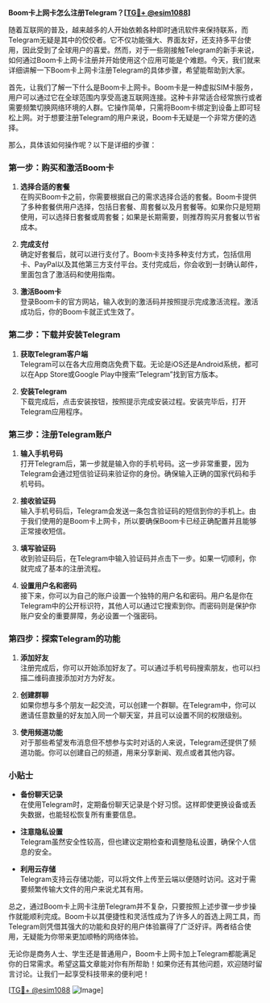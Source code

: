 **Boom卡上网卡怎么注册Telegram？[[TG💪+ @esim1088](https://t.me/s/esim1088)]**

随着互联网的普及，越来越多的人开始依赖各种即时通讯软件来保持联系，而Telegram无疑是其中的佼佼者。它不仅功能强大、界面友好，还支持多平台使用，因此受到了全球用户的喜爱。然而，对于一些刚接触Telegram的新手来说，如何通过Boom卡上网卡注册并开始使用这个应用可能是个难题。今天，我们就来详细讲解一下Boom卡上网卡注册Telegram的具体步骤，希望能帮助到大家。

首先，让我们了解一下什么是Boom卡上网卡。Boom卡是一种虚拟SIM卡服务，用户可以通过它在全球范围内享受高速互联网连接。这种卡非常适合经常旅行或者需要频繁切换网络环境的人群。它操作简单，只需将Boom卡绑定到设备上即可轻松上网。对于想要注册Telegram的用户来说，Boom卡无疑是一个非常方便的选择。

那么，具体该如何操作呢？以下是详细的步骤：

### 第一步：购买和激活Boom卡

1. **选择合适的套餐**  
   在购买Boom卡之前，你需要根据自己的需求选择合适的套餐。Boom卡提供了多种套餐供用户选择，包括日套餐、周套餐以及月套餐等。如果你只是短期使用，可以选择日套餐或周套餐；如果是长期需要，则推荐购买月套餐以节省成本。

2. **完成支付**  
   确定好套餐后，就可以进行支付了。Boom卡支持多种支付方式，包括信用卡、PayPal以及其他第三方支付平台。支付完成后，你会收到一封确认邮件，里面包含了激活码和使用指南。

3. **激活Boom卡**  
   登录Boom卡的官方网站，输入收到的激活码并按照提示完成激活流程。激活成功后，你的Boom卡就正式生效了。

### 第二步：下载并安装Telegram

1. **获取Telegram客户端**  
   Telegram可以在各大应用商店免费下载。无论是iOS还是Android系统，都可以在App Store或Google Play中搜索“Telegram”找到官方版本。

2. **安装Telegram**  
   下载完成后，点击安装按钮，按照提示完成安装过程。安装完毕后，打开Telegram应用程序。

### 第三步：注册Telegram账户

1. **输入手机号码**  
   打开Telegram后，第一步就是输入你的手机号码。这一步非常重要，因为Telegram会通过短信验证码来验证你的身份。确保输入正确的国家代码和手机号码。

2. **接收验证码**  
   输入手机号码后，Telegram会发送一条包含验证码的短信到你的手机上。由于我们使用的是Boom卡上网卡，所以要确保Boom卡已经正确配置并且能够正常接收短信。

3. **填写验证码**  
   收到验证码后，在Telegram中输入验证码并点击下一步。如果一切顺利，你就完成了基本的注册流程。

4. **设置用户名和密码**  
   接下来，你可以为自己的账户设置一个独特的用户名和密码。用户名是你在Telegram中的公开标识符，其他人可以通过它搜索到你。而密码则是保护你账户安全的重要屏障，务必设置一个强密码。

### 第四步：探索Telegram的功能

1. **添加好友**  
   注册完成后，你可以开始添加好友了。可以通过手机号码搜索朋友，也可以扫描二维码直接添加对方为好友。

2. **创建群聊**  
   如果你想与多个朋友一起交流，可以创建一个群聊。在Telegram中，你可以邀请任意数量的好友加入同一个聊天室，并且可以设置不同的权限级别。

3. **使用频道功能**  
   对于那些希望发布消息但不想参与实时对话的人来说，Telegram还提供了频道功能。你可以创建自己的频道，用来分享新闻、观点或者其他内容。

### 小贴士

- **备份聊天记录**  
  在使用Telegram时，定期备份聊天记录是个好习惯。这样即使更换设备或丢失数据，也能轻松恢复所有重要信息。

- **注意隐私设置**  
  Telegram虽然安全性较高，但也建议定期检查和调整隐私设置，确保个人信息的安全。

- **利用云存储**  
  Telegram支持云存储功能，可以将文件上传至云端以便随时访问。这对于需要频繁传输大文件的用户来说尤其有用。

总之，通过Boom卡上网卡注册Telegram并不复杂，只要按照上述步骤一步步操作就能顺利完成。Boom卡以其便捷性和灵活性成为了许多人的首选上网工具，而Telegram则凭借其强大的功能和良好的用户体验赢得了广泛好评。两者结合使用，无疑能为你带来更加顺畅的网络体验。

无论你是商务人士、学生还是普通用户，Boom卡上网卡加上Telegram都能满足你的日常需求。希望这篇文章能对你有所帮助！如果你还有其他问题，欢迎随时留言讨论。让我们一起享受科技带来的便利吧！

[[TG💪+ @esim1088](https://t.me/s/esim1088) ![Image](https://i.postimg.cc/4NQfJmqS/Snipaste-2025-05-13-00-14-12.png)]